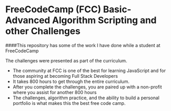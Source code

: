 # FreeCodeCamp (FCC) Basic-Advanced Algorithm Scripting and other Challenges

####This repository has some of the work I have done while a student at FreeCodeCamp

The challenges were presented as part of the curriculum.  

* The community at FCC is one of the best for learning JavaScript and for those aspiring at becoming Full Stack Developers
* It takes 800 hours to get through the entire curriculum.
* After you complete the challenges, you are paired up with a non-profit where you assist for another 800 hours
* The challenges, algorithm practice, and the ability to build a personal portfolio is what makes this the best free code camp.

